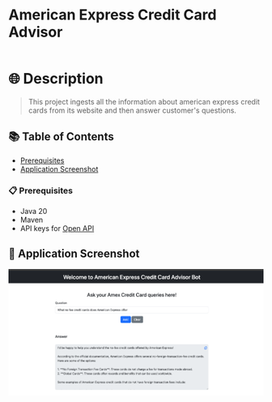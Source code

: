 <div style="display: flex; align-items: center; justify-content: center; margin: auto;">
  <h1>American Express Credit Card Advisor </h1>
</div>

# 🌐 Description

> This project ingests all the information about american express credit cards from its website and then answer customer's questions. 

## 📚 Table of Contents

- [Prerequisites](#-prerequisites)
- [Application Screenshot](#-application-screenshot)

### 📋 Prerequisites

- Java 20
- Maven
- API keys for [Open API](https://platform.openai.com/)



## 📸 Application Screenshot

![Screenshot](docs/images/img.png)
